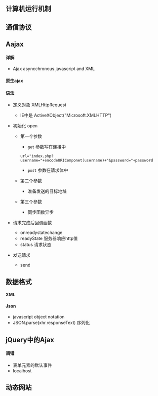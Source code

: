## 计算机运行机制
## 通信协议
## Aajax
#### 详解
- Ajax asyncchronous javascript and XML

#### 原生ajax

#### 语法
- 定义对象 XMLHttpRequest
	+ IE中是 ActiveXObject("Microsoft.XMLHTTP")
- 初始化 open
	+ 第一个参数
		* `get` 参数写在连接中

		```
		url="index.php?username="+encodeURIComponet(username)+"&password="+password
		```

		* `post` 参数在请求体中

	+ 第二个参数
		* 准备发送的目标地址

	+ 第三个参数
	 	* 同步函数异步

- 请求完成后回调函数
	+ onreadystatechange
	+ readyState 服务器响应http值
	+ status 请求状态

- 发送请求
	+ send

## 数据格式
#### XML
#### Json
- javascript object notation
- JSON.parse(xhr.responseText) 序列化

## jQuery中的Ajax



#### 调错
- 表单元素的默认事件
- localhost

## 动态网站




